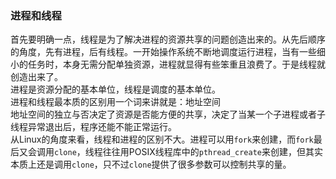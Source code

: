 ### 进程和线程  
  首先要明确一点，线程是为了解决进程的资源共享的问题创造出来的。从先后顺序的角度，先有进程，后有线程。一开始操作系统不断地调度运行进程，当有一些细小的任务时，本身无需分配单独资源，进程就显得有些笨重且浪费了。于是线程就创造出来了。  
  进程是资源分配的基本单位，线程是调度的基本单位。   
  进程和线程最本质的区别用一个词来讲就是：地址空间  
  地址空间的独立与否决定了资源是否能方便的共享，决定了当某一个子进程或者子线程异常退出后，程序还能不能正常运行。  
  从Linux的角度来看，线程和进程的区别不大。进程可以用`fork`来创建，而`fork`最后又会调用`clone`，线程往往用POSIX线程库中的`pthread_create`来创建，但其实本质上还是调用`clone`，只不过`clone`提供了很多参数可以控制共享的量。  

